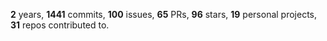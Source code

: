**2** years, **1441** commits, **100** issues, **65** PRs, **96** stars, **19** personal projects, **31** repos contributed to.
